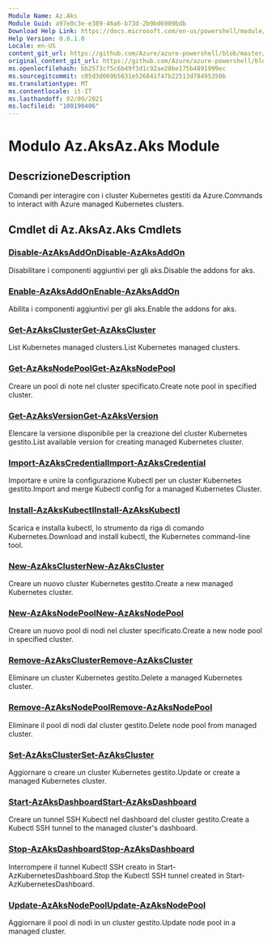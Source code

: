 ```yaml
---
Module Name: Az.Aks
Module Guid: a97e0c3e-e389-46a6-b73d-2b9bd6909bdb
Download Help Link: https://docs.microsoft.com/en-us/powershell/module/az.aks
Help Version: 0.0.1.0
Locale: en-US
content_git_url: https://github.com/Azure/azure-powershell/blob/master/src/Aks/Aks/help/Az.Aks.md
original_content_git_url: https://github.com/Azure/azure-powershell/blob/master/src/Aks/Aks/help/Az.Aks.md
ms.openlocfilehash: bb2573cf5c6b49f3d1c92ae20be175b4891999ec
ms.sourcegitcommit: c05d3d669b5631e526841f47b22513d78495350b
ms.translationtype: MT
ms.contentlocale: it-IT
ms.lasthandoff: 02/09/2021
ms.locfileid: "100190406"
---
```

# <span data-ttu-id="c247d-101">Modulo Az.Aks</span><span class="sxs-lookup"><span data-stu-id="c247d-101">Az.Aks Module</span></span>
## <span data-ttu-id="c247d-102">Descrizione</span><span class="sxs-lookup"><span data-stu-id="c247d-102">Description</span></span>
<span data-ttu-id="c247d-103">Comandi per interagire con i cluster Kubernetes gestiti da Azure.</span><span class="sxs-lookup"><span data-stu-id="c247d-103">Commands to interact with Azure managed Kubernetes clusters.</span></span>

## <span data-ttu-id="c247d-104">Cmdlet di Az.Aks</span><span class="sxs-lookup"><span data-stu-id="c247d-104">Az.Aks Cmdlets</span></span>
### [<span data-ttu-id="c247d-105">Disable-AzAksAddOn</span><span class="sxs-lookup"><span data-stu-id="c247d-105">Disable-AzAksAddOn</span></span>](Disable-AzAksAddOn.md)
<span data-ttu-id="c247d-106">Disabilitare i componenti aggiuntivi per gli aks.</span><span class="sxs-lookup"><span data-stu-id="c247d-106">Disable the addons for aks.</span></span>

### [<span data-ttu-id="c247d-107">Enable-AzAksAddOn</span><span class="sxs-lookup"><span data-stu-id="c247d-107">Enable-AzAksAddOn</span></span>](Enable-AzAksAddOn.md)
<span data-ttu-id="c247d-108">Abilita i componenti aggiuntivi per gli aks.</span><span class="sxs-lookup"><span data-stu-id="c247d-108">Enable the addons for aks.</span></span>

### [<span data-ttu-id="c247d-109">Get-AzAksCluster</span><span class="sxs-lookup"><span data-stu-id="c247d-109">Get-AzAksCluster</span></span>](Get-AzAksCluster.md)
<span data-ttu-id="c247d-110">List Kubernetes managed clusters.</span><span class="sxs-lookup"><span data-stu-id="c247d-110">List Kubernetes managed clusters.</span></span>

### [<span data-ttu-id="c247d-111">Get-AzAksNodePool</span><span class="sxs-lookup"><span data-stu-id="c247d-111">Get-AzAksNodePool</span></span>](Get-AzAksNodePool.md)
<span data-ttu-id="c247d-112">Creare un pool di note nel cluster specificato.</span><span class="sxs-lookup"><span data-stu-id="c247d-112">Create note pool in specified cluster.</span></span>

### [<span data-ttu-id="c247d-113">Get-AzAksVersion</span><span class="sxs-lookup"><span data-stu-id="c247d-113">Get-AzAksVersion</span></span>](Get-AzAksVersion.md)
<span data-ttu-id="c247d-114">Elencare la versione disponibile per la creazione del cluster Kubernetes gestito.</span><span class="sxs-lookup"><span data-stu-id="c247d-114">List available version for creating managed Kubernetes cluster.</span></span>

### [<span data-ttu-id="c247d-115">Import-AzAksCredential</span><span class="sxs-lookup"><span data-stu-id="c247d-115">Import-AzAksCredential</span></span>](Import-AzAksCredential.md)
<span data-ttu-id="c247d-116">Importare e unire la configurazione Kubectl per un cluster Kubernetes gestito.</span><span class="sxs-lookup"><span data-stu-id="c247d-116">Import and merge Kubectl config for a managed Kubernetes Cluster.</span></span>

### [<span data-ttu-id="c247d-117">Install-AzAksKubectl</span><span class="sxs-lookup"><span data-stu-id="c247d-117">Install-AzAksKubectl</span></span>](Install-AzAksKubectl.md)
<span data-ttu-id="c247d-118">Scarica e installa kubectl, lo strumento da riga di comando Kubernetes.</span><span class="sxs-lookup"><span data-stu-id="c247d-118">Download and install kubectl, the Kubernetes command-line tool.</span></span>

### [<span data-ttu-id="c247d-119">New-AzAksCluster</span><span class="sxs-lookup"><span data-stu-id="c247d-119">New-AzAksCluster</span></span>](New-AzAksCluster.md)
<span data-ttu-id="c247d-120">Creare un nuovo cluster Kubernetes gestito.</span><span class="sxs-lookup"><span data-stu-id="c247d-120">Create a new managed Kubernetes cluster.</span></span>

### [<span data-ttu-id="c247d-121">New-AzAksNodePool</span><span class="sxs-lookup"><span data-stu-id="c247d-121">New-AzAksNodePool</span></span>](New-AzAksNodePool.md)
<span data-ttu-id="c247d-122">Creare un nuovo pool di nodi nel cluster specificato.</span><span class="sxs-lookup"><span data-stu-id="c247d-122">Create a new node pool in specified cluster.</span></span>

### [<span data-ttu-id="c247d-123">Remove-AzAksCluster</span><span class="sxs-lookup"><span data-stu-id="c247d-123">Remove-AzAksCluster</span></span>](Remove-AzAksCluster.md)
<span data-ttu-id="c247d-124">Eliminare un cluster Kubernetes gestito.</span><span class="sxs-lookup"><span data-stu-id="c247d-124">Delete a managed Kubernetes cluster.</span></span>

### [<span data-ttu-id="c247d-125">Remove-AzAksNodePool</span><span class="sxs-lookup"><span data-stu-id="c247d-125">Remove-AzAksNodePool</span></span>](Remove-AzAksNodePool.md)
<span data-ttu-id="c247d-126">Eliminare il pool di nodi dal cluster gestito.</span><span class="sxs-lookup"><span data-stu-id="c247d-126">Delete node pool from managed cluster.</span></span>

### [<span data-ttu-id="c247d-127">Set-AzAksCluster</span><span class="sxs-lookup"><span data-stu-id="c247d-127">Set-AzAksCluster</span></span>](Set-AzAksCluster.md)
<span data-ttu-id="c247d-128">Aggiornare o creare un cluster Kubernetes gestito.</span><span class="sxs-lookup"><span data-stu-id="c247d-128">Update or create a managed Kubernetes cluster.</span></span>

### [<span data-ttu-id="c247d-129">Start-AzAksDashboard</span><span class="sxs-lookup"><span data-stu-id="c247d-129">Start-AzAksDashboard</span></span>](Start-AzAksDashboard.md)
<span data-ttu-id="c247d-130">Creare un tunnel SSH Kubectl nel dashboard del cluster gestito.</span><span class="sxs-lookup"><span data-stu-id="c247d-130">Create a Kubectl SSH tunnel to the managed cluster's dashboard.</span></span>

### [<span data-ttu-id="c247d-131">Stop-AzAksDashboard</span><span class="sxs-lookup"><span data-stu-id="c247d-131">Stop-AzAksDashboard</span></span>](Stop-AzAksDashboard.md)
<span data-ttu-id="c247d-132">Interrompere il tunnel Kubectl SSH creato in Start-AzKubernetesDashboard.</span><span class="sxs-lookup"><span data-stu-id="c247d-132">Stop the Kubectl SSH tunnel created in Start-AzKubernetesDashboard.</span></span>

### [<span data-ttu-id="c247d-133">Update-AzAksNodePool</span><span class="sxs-lookup"><span data-stu-id="c247d-133">Update-AzAksNodePool</span></span>](Update-AzAksNodePool.md)
<span data-ttu-id="c247d-134">Aggiornare il pool di nodi in un cluster gestito.</span><span class="sxs-lookup"><span data-stu-id="c247d-134">Update node pool in a managed cluster.</span></span>

